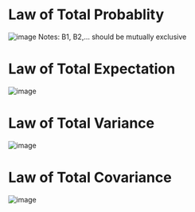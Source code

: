 # Law of Total Probablity

![image](https://user-images.githubusercontent.com/60442877/189026286-6a6a937e-2fe2-4295-904f-88fc73589b48.png)
Notes: B1, B2,... should be mutually exclusive

# Law of Total Expectation

![image](https://user-images.githubusercontent.com/60442877/189026882-935a09d8-8291-4a9c-bf06-f3c09f75271b.png)

# Law of Total Variance

![image](https://user-images.githubusercontent.com/60442877/189026787-e438ec8c-0c9e-45dc-a720-fe103f459655.png)

# Law of Total Covariance

![image](https://user-images.githubusercontent.com/60442877/189026859-65f0cd43-7e73-4339-9c9d-bd6877786a75.png)
